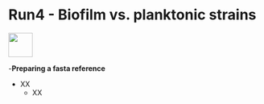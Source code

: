 # Run4 - Biofilm vs. planktonic strains 

<img src="https://github.com/favicon.ico" width="48">

-**Preparing a fasta reference**
  - XX
    - XX
